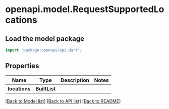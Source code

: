 # openapi.model.RequestSupportedLocations

## Load the model package
```dart
import 'package:openapi/api.dart';
```

## Properties
Name | Type | Description | Notes
------------ | ------------- | ------------- | -------------
**locations** | [**BuiltList<RequestLocation>**](RequestLocation.md) |  | 

[[Back to Model list]](../README.md#documentation-for-models) [[Back to API list]](../README.md#documentation-for-api-endpoints) [[Back to README]](../README.md)


